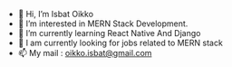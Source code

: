 - 👋 Hi, I’m Isbat Oikko
- 👀 I’m interested in MERN Stack Development.
- 🌱 I’m currently learning React Native And Django
- 💞 I am currently looking for jobs related to MERN stack
- 📫 My mail : oikko.isbat@gmail.com

<!---
OikkoIsbat/OikkoIsbat is a ✨ special ✨ repository because its `README.md` (this file) appears on your GitHub profile.
You can click the Preview link to take a look at your changes.
--->
